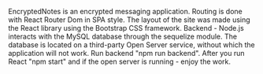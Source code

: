 EncryptedNotes is an encrypted messaging application.
Routing is done with React Router Dom in SPA style.
The layout of the site was made using the React library using the Bootstrap CSS framework.
Backend - Node.js interacts with the MySQL database through the sequelize module.
The database is located on a third-party Open Server service, without which the application will not work.
Run backend "npm run backend".
After you run React "npm start" and if the open server is running - enjoy the work.